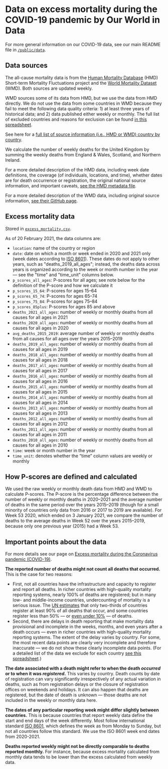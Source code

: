 # Data on excess mortality during the COVID-19 pandemic by Our World in Data

For more general information on our COVID-19 data, see our main README file in [`/public/data`](https://github.com/owid/covid-19-data/tree/master/public/data).

## Data sources

The all-cause mortality data is from the [Human Mortality Database](https://www.mortality.org/) (HMD) Short-term Mortality Fluctuations project and the [World Mortality Dataset](https://github.com/akarlinsky/world_mortality) (WMD). Both sources are updated weekly.

WMD sources some of its data from HMD, but we use the data from HMD directly. We do not use the data from some countries in WMD because they fail to meet the following data quality criteria: 1) at least three years of historical data; and 2) data published either weekly or monthly. The full list of excluded countries and reasons for exclusion can be found [in this spreadsheet](https://docs.google.com/spreadsheets/d/1JPMtzsx-smO3_K4ReK_HMeuVLEzVZ71qHghSuAfG788/edit?usp=sharing).

See here for a [full list of source information (i.e., HMD or WMD) country by country](https://ourworldindata.org/excess-mortality-covid#source-information-country-by-country).

We calculate the number of weekly deaths for the United Kingdom by summing the weekly deaths from England & Wales, Scotland, and Northern Ireland.

For a more detailed description of the HMD data, including week date definitions, the coverage (of individuals, locations, and time), whether dates are for death occurrence or registration, the original national source information, and important caveats, [see the HMD metadata file](https://www.mortality.org/Public/STMF_DOC/STMFmetadata.pdf).

For a more detailed description of the WMD data, including original source information, [see their GitHub page](https://github.com/akarlinsky/world_mortality).

## Excess mortality data

Stored in [`excess_mortality.csv`](https://github.com/owid/covid-19-data/blob/master/public/data/excess_mortality/excess_mortality.csv).

As of 20 February 2021, the data columns are:

- `location`: name of the country or region
- `date`: date on which a month or week ended in 2020 and 2021 only (week dates according to [ISO 8601](https://en.wikipedia.org/wiki/ISO_week_date)). These dates do not apply to other years, such as "deaths_2019_all_ages"; instead, the deaths data across years is organized according to the week or month number in the year — see the "time" and "time_unit" columns below.
- `p_scores_all_ages`: P-scores for all ages; see note below for the definition of the P-score and how we calculate it
- `p_scores_15_64`: P-scores for ages 15–64
- `p_scores_65_74`: P-scores for ages 65–74
- `p_scores_75_84`: P-scores for ages 75–84
- `p_scores_85plus`: P-scores for ages 85 and above
- `deaths_2021_all_ages`: number of weekly or monthly deaths from all causes for all ages in 2021
- `deaths_2020_all_ages`: number of weekly or monthly deaths from all causes for all ages in 2020
- `avg_deaths_2015_2019`: average number of weekly or monthly deaths from all causes for all ages over the years 2015–2019
- `deaths_2019_all_ages`: number of weekly or monthly deaths from all causes for all ages in 2019
- `deaths_2018_all_ages`: number of weekly or monthly deaths from all causes for all ages in 2018
- `deaths_2017_all_ages`: number of weekly or monthly deaths from all causes for all ages in 2017
- `deaths_2016_all_ages`: number of weekly or monthly deaths from all causes for all ages in 2016
- `deaths_2015_all_ages`: number of weekly or monthly deaths from all causes for all ages in 2015
- `deaths_2014_all_ages`: number of weekly or monthly deaths from all causes for all ages in 2014
- `deaths_2013_all_ages`: number of weekly or monthly deaths from all causes for all ages in 2013
- `deaths_2012_all_ages`: number of weekly or monthly deaths from all causes for all ages in 2012
- `deaths_2011_all_ages`: number of weekly or monthly deaths from all causes for all ages in 2011
- `deaths_2010_all_ages`: number of weekly or monthly deaths from all causes for all ages in 2010
- `time`: week or month number in the year
- `time_unit`: denotes whether the “time” column values are weekly or monthly

## How P-scores are defined and calculated

We used the raw weekly or monthly death data from HMD and WMD to calculate P-scores. The P-score is the percentage difference between the number of weekly or monthly deaths in 2020–2021 and the average number of deaths in the same period over the years 2015–2019 (though for a small minority of countries only data from 2016 or 2017 to 2019 are available). For Week 53 2020, which ended on 3 January 2021, we compare the number of deaths to the average deaths in Week 52 over the years 2015–2019, because only one previous year (2015) had a Week 53.

## Important points about the data

For more details see our page on [Excess mortality during the Coronavirus pandemic (COVID-19)](https://ourworldindata.org/excess-mortality-covid).

**The reported number of deaths might not count all deaths that occurred.** This is the case for two reasons:

- First, not all countries have the infrastructure and capacity to register and report all deaths. In richer countries with high-quality mortality reporting systems, nearly 100% of deaths are registered; but in many low- and middle-income countries, undercounting of mortality is a serious issue. The [UN estimates](https://unstats.un.org/unsd/demographic-social/crvs/#coverage) that only two-thirds of countries register at least 90% of all deaths that occur, and some countries register less than 50% — or [even under 10%](https://www.bbc.com/news/world-africa-55674139) — of deaths.
- Second, there are delays in death reporting that make mortality data provisional and incomplete in the weeks, months, and even years after a death occurs — even in richer countries with high-quality mortality reporting systems. The extent of the delay varies by country. For some, the most recent data points are clearly very incomplete and therefore inaccurate — we do not show these clearly incomplete data points. (For a detailed list of the data we exclude for each country [see this spreadsheet](https://docs.google.com/spreadsheets/d/1Z_mnVOvI9GVLiJRG1_3ond-Vs1GTseHVv1w-pF2o6Bs/edit?usp=sharing).)

**The date associated with a death might refer to when the death _occurred_ or to when it was _registered_.** This varies by country. Death counts by date of registration can vary significantly irrespectively of any actual variation in deaths, such as from registration delays or the closure of registration offices on weekends and holidays. It can also happen that deaths are registered, but the date of death is unknown — those deaths are not included in the weekly or monthly data here.

**The dates of any particular reporting week might differ slightly between countries.** This is because countries that report weekly data define the start and end days of the week differently. Most follow international standard [ISO 8601](https://en.wikipedia.org/wiki/ISO_week_date), which defines the week as from Monday to Sunday, but not all countries follow this standard. We use the ISO 8601 week end dates from 2020-2021.

**Deaths reported weekly might not be directly comparable to deaths reported monthly.** For instance, because excess mortality calculated from monthly data tends to be lower than the excess calculated from weekly data.
